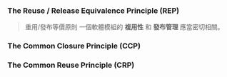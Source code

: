 ### The Reuse / Release Equivalence Principle (REP)

>    重用/發布等價原則
>    一個軟體模組的 **複用性** 和 **發布管理** 應當密切相關。

### The Common Closure Principle (CCP)



### The Common Reuse Principle (CRP)